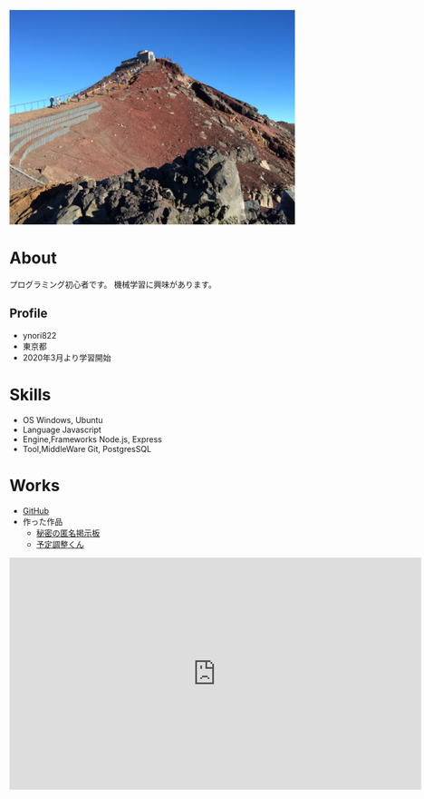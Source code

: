 ![富士登山時の写真](IMG_0112.JPG)

# About
プログラミング初心者です。
機械学習に興味があります。

## Profile
- ynori822
- 東京都
- 2020年3月より学習開始

# Skills
- OS                Windows, Ubuntu
- Language          Javascript
- Engine,Frameworks Node.js, Express
- Tool,MiddleWare   Git, PostgresSQL

# Works
- [GitHub](https://github.com/ynori822)
- 作った作品
  - [秘密の匿名掲示板](https://warm-cliffs-59742.herokuapp.com/posts)
  - [予定調整くん](https://blooming-wave-19578.herokuapp.com/)
  
<iframe width="727" height="409" src="https://www.youtube.com/embed/xpPJIKUsbls" frameborder="0" allow="accelerometer; autoplay; clipboard-write; encrypted-media; gyroscope; picture-in-picture" allowfullscreen></iframe>
